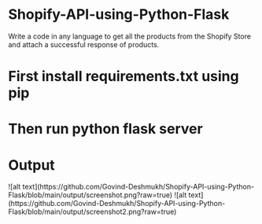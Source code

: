 # Shopify-API-using-Python-Flask
Write a code in any language to get all the products from the Shopify Store and attach a successful response of products.

<h1>First install requirements.txt using pip</h1>
<h1>Then run python flask server</h1>

<h1>Output</h1>
![alt text](https://github.com/Govind-Deshmukh/Shopify-API-using-Python-Flask/blob/main/output/screenshot.png?raw=true)
![alt text](https://github.com/Govind-Deshmukh/Shopify-API-using-Python-Flask/blob/main/output/screenshot2.png?raw=true)
